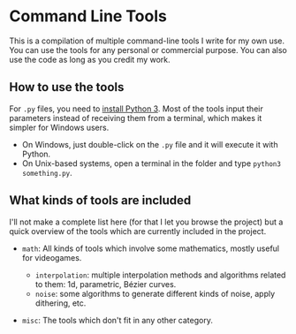 Command Line Tools
===

This is a compilation of multiple command-line tools I write for my own use.
You can use the tools for any personal or commercial purpose. You can also use the code as long as you credit my work.

## How to use the tools

For `.py` files, you need to [install Python 3](https://www.python.org/downloads/).
Most of the tools input their parameters instead of receiving them from a terminal, which makes it simpler for Windows users.
- On Windows, just double-click on the `.py` file and it will execute it with Python.
- On Unix-based systems, open a terminal in the folder and type `python3 something.py`.

## What kinds of tools are included

I'll not make a complete list here (for that I let you browse the project) but a quick overview of the tools which are currently included in the project.

 - `math`: All kinds of tools which involve some mathematics, mostly useful for videogames.
    - `interpolation`: multiple interpolation methods and algorithms related to them: 1d, parametric, Bézier curves.
    - `noise`: some algorithms to generate different kinds of noise, apply dithering, etc.

- `misc`: The tools which don't fit in any other category.
